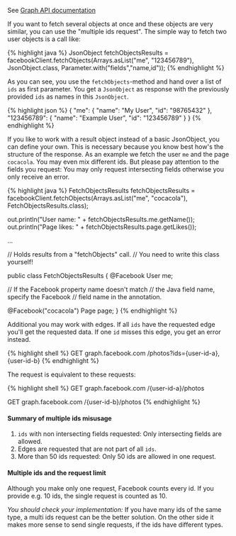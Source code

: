 See <a target="_blank" href="https://developers.facebook.com/docs/graph-api/using-graph-api#reading">Graph API documentation</a>

If you want to fetch several objects at once and these objects are very similar, you can use the "multiple ids request". The simple way to fetch two user objects is a call like:

{% highlight java %}
JsonObject fetchObjectsResults =
  facebookClient.fetchObjects(Arrays.asList("me", "123456789"), 
           JsonObject.class, Parameter.with("fields","name,id"));
{% endhighlight %}

As you can see, you use the `fetchObjects`-method and hand over a list of `ids` as first parameter. You get a `JsonObject` as response with the previously provided `ids` as names in this `JsonObject`.

{% highlight json %}
{
  "me": {
    "name": "My User",
    "id": "98765432"
  },
  "123456789": {
    "name": "Example User",
    "id": "123456789"
  }
}
{% endhighlight %}

If you like to work with a result object instead of a basic JsonObject, you can define your own. This is necessary because you know best how's the structure of the response. As an example we fetch the user `me` and the page `cocacola`. You may even mix different ids. But please pay attention to the fields you request: You may only request intersecting fields otherwise you only receive an error.

{% highlight java %}
FetchObjectsResults fetchObjectsResults =
  facebookClient.fetchObjects(Arrays.asList("me", "cocacola"), 
         FetchObjectsResults.class);

out.println("User name: " + fetchObjectsResults.me.getName());
out.println("Page likes: " + fetchObjectsResults.page.getLikes());

...

// Holds results from a "fetchObjects" call.
// You need to write this class yourself!

public class FetchObjectsResults {
  @Facebook
  User me;

  // If the Facebook property name doesn't match
  // the Java field name, specify the Facebook 
  // field name in the annotation.

  @Facebook("cocacola")
  Page page;
}
{% endhighlight %}

Additional you may work with edges. If all `ids` have the requested edge you'll get the requested data. If one `id` misses this edge, you get an error instead.

{% highlight shell %}
GET graph.facebook.com
  /photos?ids={user-id-a},{user-id-b}
{% endhighlight %}

The request is equivalent to these requests:

{% highlight shell %}
GET graph.facebook.com
  /{user-id-a}/photos
  
GET graph.facebook.com
  /{user-id-b}/photos
{% endhighlight %}

<div class="rfb-callout warning">
	<h4>
		Summary of multiple ids misusage 
	</h4>
	<p>
		<ol>
			<li><code>ids</code> with non intersecting fields requested: Only intersecting fields are allowed.</li>
			<li>Edges are requested that are not part of all <code>ids</code>.</li>
			<li>More than 50 ids requested: Only 50 ids are allowed in one request.</li>
		</ol>
	</p>
</div>
<div class="rfb-callout info">
	<h4>
		Multiple ids and the request limit
	</h4>
	<p>
		Although you make only one request, Facebook counts every id. If you provide e.g. 10 ids, the single request is counted as 10.
	</p>
	<p>
		<em>You should check your implementation:</em> If you have many ids of the same type, a multi ids request can be the better solution. On the other side it makes more sense to send single requests, if the ids have different types. 
	</p>
</div>
